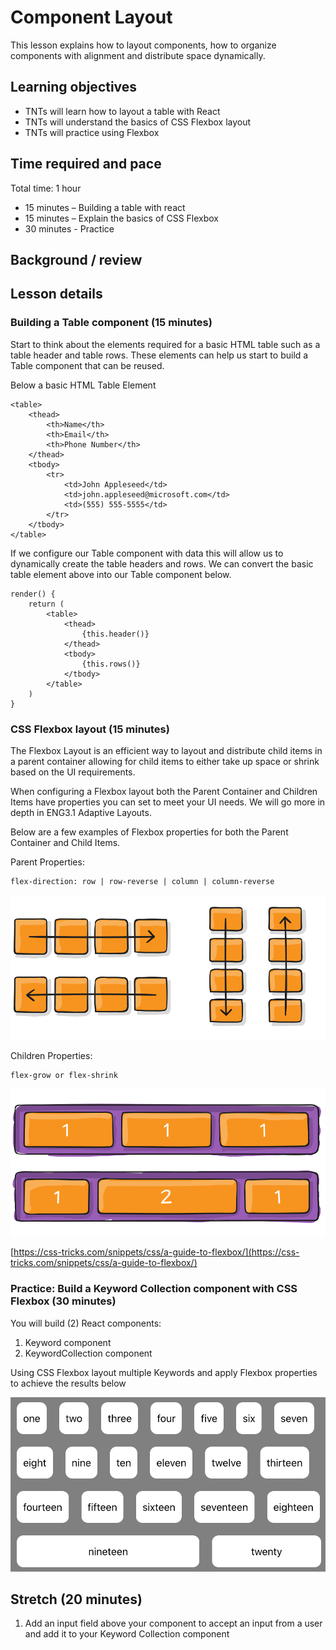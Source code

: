 # Component Layout

This lesson explains how to layout components, how to organize components with alignment and distribute space dynamically.

## Learning objectives

* TNTs will learn how to layout a table with React
* TNTs will understand the basics of CSS Flexbox layout
* TNTs will practice using Flexbox

## Time required and pace

Total time: 1 hour

* 15 minutes – Building a table with react
* 15 minutes – Explain the basics of CSS Flexbox
* 30 minutes - Practice

## Background / review

## Lesson details

### Building a Table component (15 minutes)

Start to think about the elements required for a basic HTML table such as a table header and table rows. These elements can help us start to build a Table component that can be reused.

Below a basic HTML Table Element

    <table>
        <thead>
            <th>Name</th>
            <th>Email</th>
            <th>Phone Number</th>
        </thead>
        <tbody>
            <tr>
                <td>John Appleseed</td>
                <td>john.appleseed@microsoft.com</td>
                <td>(555) 555-5555</td>
            </tr>
        </tbody>
    </table>

If we configure our Table component with data this will allow us to dynamically create the table headers and rows. We can convert the basic table element above into our Table component below.

    render() {
        return (
            <table>
                <thead>
                    {this.header()}
                </thead>
                <tbody>
                    {this.rows()}
                </tbody>
            </table>
        )
    }

### CSS Flexbox layout (15 minutes)

The Flexbox Layout is an efficient way to layout and distribute child items in a parent container allowing for child items to either take up space or shrink based on the UI requirements.

When configuring a Flexbox layout both the Parent Container and Children Items have properties you can set to meet your UI needs. We will go more in depth in ENG3.1 Adaptive Layouts.

Below are a few examples of Flexbox properties for both the Parent Container and Child Items.

Parent Properties:

    flex-direction: row | row-reverse | column | column-reverse

![FlexDirection](./flex-direction.svg)

Children Properties:

    flex-grow or flex-shrink

![FlexGrowShrink](./flex-grow.svg)

[https://css-tricks.com/snippets/css/a-guide-to-flexbox/](https://css-tricks.com/snippets/css/a-guide-to-flexbox/)

### Practice: Build a Keyword Collection component with CSS Flexbox (30 minutes)

You will build (2) React components:

1. Keyword component
2. KeywordCollection component

Using CSS Flexbox layout multiple Keywords and apply Flexbox properties to achieve the results below

![ComponentLayout](./view-layout-component.png)

## Stretch (20 minutes)

  1. Add an input field above your component to accept an input from a user and add it to your Keyword Collection component
